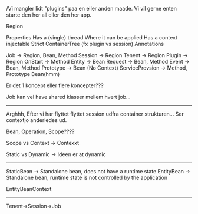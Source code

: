 /Vi mangler lidt "plugins" paa en eller anden maade.
Vi vil gerne enten starte den her all eller den her app.


Region

Properties
  Has a (single) thread
  Where it can be applied
  Has a context injectable
  Strict ContainerTree (fx plugin vs session)
  Annotations
    
  
Job             -> Region, Bean, Method
Session         -> Region
Tenent          -> Region
Plugin          -> Region
OnStart         -> Method
Entity          -> Bean
Request         -> Bean, Method
Event           -> Bean, Method
Prototype       -> Bean (No Context)
ServiceProvsion -> Method, Prototype Bean(hmm)

Er det 1 koncept eller flere koncepter???


Job kan vel have shared klasser mellem hvert job...


--------------
Arghhh, Efter vi har flyttet flyttet session udfra container strukturen... Ser contextjo anderledes ud.

Bean, Operation, Scope????



Scope vs Context -> Contexxt

Static vs Dynamic -> Ideen er at dynamic

------
StaticBean -> Standalone bean, does not have a runtime state
EntityBean -> Standalone bean, runtime state is not controlled by the application



EntityBeanContext


----------

Tenent->Session->Job